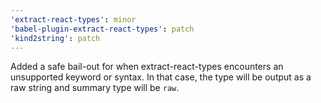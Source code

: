 ```yaml
---
'extract-react-types': minor
'babel-plugin-extract-react-types': patch
'kind2string': patch
---
```


Added a safe bail-out for when extract-react-types encounters an unsupported keyword or syntax.
In that case, the type will be output as a raw string and summary type will be `raw`.
